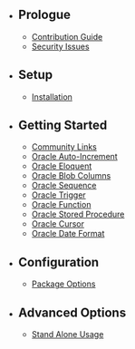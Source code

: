 - ## Prologue
    - [Contribution Guide](/docs/{{package}}/{{version}}/contributing)
    - [Security Issues](/docs/{{package}}/{{version}}/security)

- ## Setup
    - [Installation](/docs/{{package}}/{{version}}/installation)

- ## Getting Started
    - [Community Links](/docs/{{package}}/{{version}}/community-links)
    - [Oracle Auto-Increment](/docs/{{package}}/{{version}}/autoincrement)
    - [Oracle Eloquent](/docs/{{package}}/{{version}}/oracle-eloquent)
    - [Oracle Blob Columns](/docs/{{package}}/{{version}}/blob)
    - [Oracle Sequence](/docs/{{package}}/{{version}}/sequence)
    - [Oracle Trigger](/docs/{{package}}/{{version}}/trigger)
    - [Oracle Function](/docs/{{package}}/{{version}}/function)
    - [Oracle Stored Procedure](/docs/{{package}}/{{version}}/stored-procedure)
    - [Oracle Cursor](/docs/{{package}}/{{version}}/cursor)
    - [Oracle Date Format](/docs/{{package}}/{{version}}/date-format)

- ## Configuration
    - [Package Options](/docs/{{package}}/{{version}}/general-settings)

- ## Advanced Options
    - [Stand Alone Usage](/docs/{{package}}/{{version}}/stand-alone)
